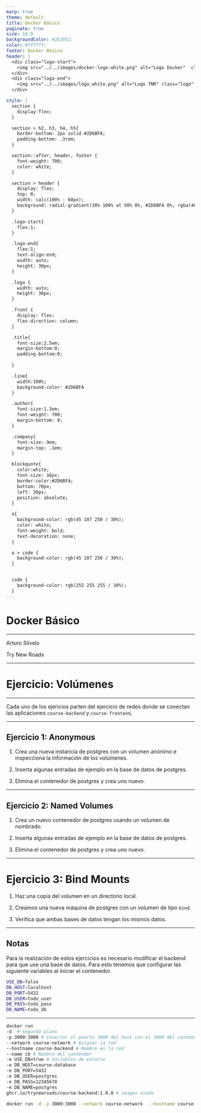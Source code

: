 ```yaml
---
marp: true
theme: default
title: Docker Básico
paginate: true
size: 16:9
backgroundColor: #2E2052;
color: #ffffff;
footer: Docker Básico
header: |
  <div class="logo-start">
    <img src="../../images/docker-logo-white.png" alt="Logo Docker"  class="logo"/>
  </div>
  <div class="logo-end">
    <img src="../../images/logo_white.png" alt="Logo TNR" class="logo" />
  </div>

style: |
  section {
    display:flex;
  }

  section > h2, h3, h4, h5{
    border-bottom: 2px solid #2D6BFA;
    padding-bottom: .3rem;
  }

  section::after, header, footer {
    font-weight: 700;
    color: white;
  }

  section > header {
    display: flex;
    top: 0;
    width: calc(100% - 60px);
    background: radial-gradient(30% 100% at 50% 0%, #2D6BFA 0%, rgba(46, 32, 82, 0.00) 100%);
  }

  .logo-start{
    flex:1;
  }

  .logo-end{
    flex:1;
    text-align:end;
    width: auto;
    height: 30px;
  }

  .logo {
    width: auto;
    height: 30px;
  }

  .front {
    display: flex;
    flex-direction: column;
  }

  .title{
    font-size:2.5em;
    margin-bottom:0;
    padding-bottom:0;
    
  }

  .line{
    width:100%;
    background-color: #2D6BFA
  }

  .author{
    font-size:1.3em;
    font-weight: 700;
    margin-bottom: 0;
  }

  .company{
    font-size:.9em;
    margin-top: .1em;
  }

  blockquote{
    color:white;
    font-size: 16px;
    border-color:#2D6BFA;
    bottom: 70px;
    left: 30px;
    position: absolute;
  }

  a{
    background-color: rgb(45 107 250 / 30%);
    color: white;
    font-weight: bold;
    text-decoration: none;
  }

  a > code {
    background-color: rgb(45 107 250 / 30%);
  }


  code {
    background-color: rgb(255 255 255 / 30%);
  }
---
```


  <!-- _paginate: skip -->

  <div class="front">
    <h1 class="title"> Docker Básico </h1>
    <hr class="line"/>
    <p class="author">Arturo Silvelo</p>
    <p class="company">Try New Roads</p>
  </div>

---

# Ejercicio: Volúmenes

---

Cada uno de los ejericios parten del ejercicio de redes donde se conectan las aplicaciones `course-backend` y `course-frontend`,

---

## Ejercicio 1: Anonymous

1. Crea una nueva instancia de postgres con un volumen anónimo e inspecciona la información de los volúmenes.

2. Inserta algunas entradas de ejemplo en la base de datos de postgres.

3. Elimina el contenedor de postgres y crea uno nuevo.

---

## Ejercicio 2: Named Volumes

1. Crea un nuevo contenedor de postgres usando un volumen de nombrado.

2. Inserta algunas entradas de ejemplo en la base de datos de postgres.

3. Elimina el contenedor de postgres y crea uno nuevo.

---

# Ejercicio 3: Bind Mounts

1. Haz una copia del volumen en un directorio local.

2. Creamos una nueva máquina de postgres con un volumen de tipo `bind`.

3. Verifica que ambas bases de datos tengan los mismos datos.

---

## Notas

Para la realización de estos ejercicios es necesario modificar el backend para que use una base de datos. Para esto tenemos que configurar las siguiente variables al iniciar el contenedor.

```bash
USE_DB=false
DB_HOST=localhost
DB_PORT=5432
DB_USER=todo_user
DB_PASS=todo_pass
DB_NAME=todo_db
```

---

```bash
docker run
-d  # Segundo plano
-p 3000:3000 # Conectar el puerto 3000 del host con el 3000 del contenedor
--network course-network # Asignar la red
--hostname course-backend # Nombre en la red
--name cb # Nombre del contendor
-e USE_DB=true # Variables de entorno
-e DB_HOST=course-database
-e DB_PORT=5432
-e DB_USER=postgres
-e DB_PASS=12345678
-e DB_NAME=postgres
ghcr.io/trynewroads/course-backend:1.0.0 # imagen usada

docker run -d -p 3000:3000 --network course-network  --hostname course-backend  --name cb -e USE_DB=true -e DB_HOST=course-database -e DB_PORT=5432 -e DB_USER=postgres -e DB_PASS=12345678 -e DB_NAME=postgres ghcr.io/trynewroads/course-backend:1.0.0
```

